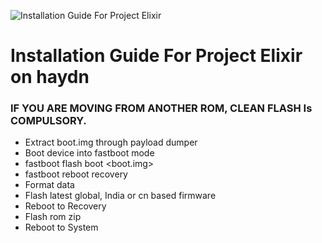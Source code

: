 ![Installation Guide For Project Elixir](https://i.imgur.com/5PIB1RV.jpg "Installation")

# Installation Guide For Project Elixir on haydn

### IF YOU ARE MOVING FROM ANOTHER ROM, CLEAN FLASH Is COMPULSORY.

- Extract boot.img through payload dumper
- Boot device into fastboot mode
- fastboot flash boot <boot.img>
- fastboot reboot recovery 
- Format data
- Flash latest global, India or cn based firmware
- Reboot to Recovery
- Flash rom zip
- Reboot to System
  
  
